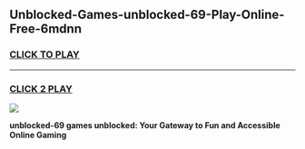 
## Unblocked-Games-unblocked-69-Play-Online-Free-6mdnn
<h3>
<a href="https://premium76.site?title=unblocked-69&ref=26A">CLICK TO PLAY</a></h3>
<hr>

<h3>
<a href="https://premium76.site?title=unblocked-69&ref=26A">CLICK 2 PLAY</a>
  
</h3>

<a href="https://premium76.site?title=unblocked-69&ref=26A"><img src="https://clearcache.store/games.png"></a>


**unblocked-69 games unblocked: Your Gateway to Fun and Accessible Online Gaming**
